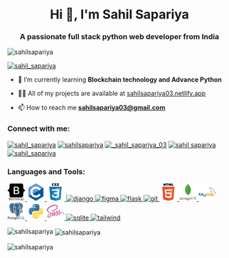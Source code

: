 <h1 align="center">Hi 👋, I'm Sahil Sapariya</h1>
<h3 align="center">A passionate full stack python web developer from India</h3>

<p align="left"> <img src="https://komarev.com/ghpvc/?username=sahilsapariya&label=Profile%20views&color=0e75b6&style=flat" alt="sahilsapariya" /> </p>

<p align="left"> <a href="https://twitter.com/sahil_sapariya" target="blank"><img src="https://img.shields.io/twitter/follow/sahil_sapariya?logo=twitter&style=for-the-badge" alt="sahil_sapariya" /></a> </p>

- 🌱 I’m currently learning **Blockchain technology and Advance Python**

- 👨‍💻 All of my projects are available at [sahilsapariya03.netlify.app](sahilsapariya03.netlify.app)

- 📫 How to reach me **sahilsapariya03@gmail.com**

<h3 align="left">Connect with me:</h3>
<p align="left">
<a href="https://twitter.com/sahil_sapariya" target="blank"><img align="center" src="https://raw.githubusercontent.com/rahuldkjain/github-profile-readme-generator/master/src/images/icons/Social/twitter.svg" alt="sahil_sapariya" height="30" width="40" /></a>
<a href="https://linkedin.com/in/sahilsapariya" target="blank"><img align="center" src="https://raw.githubusercontent.com/rahuldkjain/github-profile-readme-generator/master/src/images/icons/Social/linked-in-alt.svg" alt="sahilsapariya" height="30" width="40" /></a>
<a href="https://instagram.com/_sahil_sapariya_03" target="blank"><img align="center" src="https://raw.githubusercontent.com/rahuldkjain/github-profile-readme-generator/master/src/images/icons/Social/instagram.svg" alt="_sahil_sapariya_03" height="30" width="40" /></a>
<a href="https://www.youtube.com/c/sahil sapariya" target="blank"><img align="center" src="https://raw.githubusercontent.com/rahuldkjain/github-profile-readme-generator/master/src/images/icons/Social/youtube.svg" alt="sahil sapariya" height="30" width="40" /></a>
<a href="https://www.leetcode.com/sahil_sapariya" target="blank"><img align="center" src="https://raw.githubusercontent.com/rahuldkjain/github-profile-readme-generator/master/src/images/icons/Social/leet-code.svg" alt="sahil_sapariya" height="30" width="40" /></a>
</p>

<h3 align="left">Languages and Tools:</h3>
<p align="left"> <a href="https://getbootstrap.com" target="_blank" rel="noreferrer"> <img src="https://raw.githubusercontent.com/devicons/devicon/master/icons/bootstrap/bootstrap-plain-wordmark.svg" alt="bootstrap" width="40" height="40"/> </a> <a href="https://www.cprogramming.com/" target="_blank" rel="noreferrer"> <img src="https://raw.githubusercontent.com/devicons/devicon/master/icons/c/c-original.svg" alt="c" width="40" height="40"/> </a> <a href="https://www.w3schools.com/css/" target="_blank" rel="noreferrer"> <img src="https://raw.githubusercontent.com/devicons/devicon/master/icons/css3/css3-original-wordmark.svg" alt="css3" width="40" height="40"/> </a> <a href="https://www.djangoproject.com/" target="_blank" rel="noreferrer"> <img src="https://cdn.worldvectorlogo.com/logos/django.svg" alt="django" width="40" height="40"/> </a> <a href="https://www.figma.com/" target="_blank" rel="noreferrer"> <img src="https://www.vectorlogo.zone/logos/figma/figma-icon.svg" alt="figma" width="40" height="40"/> </a> <a href="https://flask.palletsprojects.com/" target="_blank" rel="noreferrer"> <img src="https://www.vectorlogo.zone/logos/pocoo_flask/pocoo_flask-icon.svg" alt="flask" width="40" height="40"/> </a> <a href="https://git-scm.com/" target="_blank" rel="noreferrer"> <img src="https://www.vectorlogo.zone/logos/git-scm/git-scm-icon.svg" alt="git" width="40" height="40"/> </a> <a href="https://www.w3.org/html/" target="_blank" rel="noreferrer"> <img src="https://raw.githubusercontent.com/devicons/devicon/master/icons/html5/html5-original-wordmark.svg" alt="html5" width="40" height="40"/> </a> <a href="https://www.mongodb.com/" target="_blank" rel="noreferrer"> <img src="https://raw.githubusercontent.com/devicons/devicon/master/icons/mongodb/mongodb-original-wordmark.svg" alt="mongodb" width="40" height="40"/> </a> <a href="https://www.mysql.com/" target="_blank" rel="noreferrer"> <img src="https://raw.githubusercontent.com/devicons/devicon/master/icons/mysql/mysql-original-wordmark.svg" alt="mysql" width="40" height="40"/> </a> <a href="https://www.postgresql.org" target="_blank" rel="noreferrer"> <img src="https://raw.githubusercontent.com/devicons/devicon/master/icons/postgresql/postgresql-original-wordmark.svg" alt="postgresql" width="40" height="40"/> </a> <a href="https://www.python.org" target="_blank" rel="noreferrer"> <img src="https://raw.githubusercontent.com/devicons/devicon/master/icons/python/python-original.svg" alt="python" width="40" height="40"/> </a> <a href="https://sass-lang.com" target="_blank" rel="noreferrer"> <img src="https://raw.githubusercontent.com/devicons/devicon/master/icons/sass/sass-original.svg" alt="sass" width="40" height="40"/> </a> <a href="https://www.sqlite.org/" target="_blank" rel="noreferrer"> <img src="https://www.vectorlogo.zone/logos/sqlite/sqlite-icon.svg" alt="sqlite" width="40" height="40"/> </a> <a href="https://tailwindcss.com/" target="_blank" rel="noreferrer"> <img src="https://www.vectorlogo.zone/logos/tailwindcss/tailwindcss-icon.svg" alt="tailwind" width="40" height="40"/> </a> </p>

<p><img align="left" src="https://github-readme-stats.vercel.app/api/top-langs?username=sahilsapariya&show_icons=true&locale=en&layout=compact" alt="sahilsapariya" /></p>

<p>&nbsp;<img align="center" src="https://github-readme-stats.vercel.app/api?username=sahilsapariya&show_icons=true&locale=en" alt="sahilsapariya" /></p>

<p><img align="center" src="https://github-readme-streak-stats.herokuapp.com/?user=sahilsapariya&" alt="sahilsapariya" /></p>
